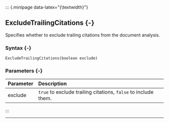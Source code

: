 ::: {.minipage data-latex="{\textwidth}"}
## ExcludeTrailingCitations {-}

Specifies whether to exclude trailing citations from the document analysis.

### Syntax {-}

```{sql}
ExcludeTrailingCitations(boolean exclude)
```

### Parameters {-}

**Parameter** | **Description**
| :-- | :-- |
exclude | `true` to exclude trailing citations, `false` to include them.
:::

***
